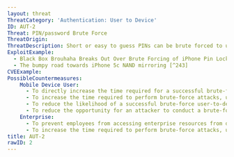 ```yaml
---
layout: threat
ThreatCategory: 'Authentication: User to Device'
ID: AUT-2
Threat: PIN/password Brute Force
ThreatOrigin:
ThreatDescription: Short or easy to guess PINs can be brute forced to unlock the device.
ExploitExample:
  - Black Box Brouhaha Breaks Out Over Brute Forcing of iPhone Pin Lock [^125]
  - The bumpy road towards iPhone 5c NAND mirroring [^243]
CVEExample:
PossibleCountermeasures:
    Mobile Device User:
      - To directly increase the time required for a successful brute-force authentication attempt, increase the length, complexity, and randomness of device unlock codes, with a strong preference for a 'password' option that may contain letters (uppercase and lowercase), numbers, and special characters, rather than a simpler numeric PIN or (on Android devices) a geometric pattern.
      - To increase the time required to perform brute-force attacks, use mobile devices that incur incrementally increasing delays when the wrong unlock code is entered.
      - To reduce the likelihood of a successful brute-force user-to-device authentication attempt on a device, configure the device to wipe all device data after a preset number of consecutive failed unlock attempts (e.g., 10).
      - To reduce the opportunity for an attacker to conduct a brute-force authentication attack against the device, use strong physical security measures (e.g.,locking the device into a container) when not directly attended.
    Enterprise:
      - To prevent employees from accessing enterprise resources from devices with a weak device unlock code, deploy MDM or containerization solutions that enable device configuration policies that require the unlock code for enrolled devices to meet minimum length and complexity requirements prior to granting access to enterprise resources.
      - To increase the time required to perform brute-force attacks, use mobile devices that incur incrementally increasing delays when the wrong unlock code is entered.
title: AUT-2
rawID: 2
---
```

